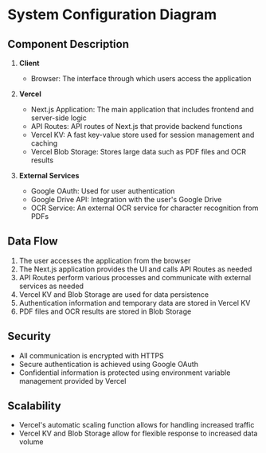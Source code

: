 # System Configuration Diagram

## Component Description

1. **Client**
   - Browser: The interface through which users access the application

2. **Vercel**
   - Next.js Application: The main application that includes frontend and server-side logic
   - API Routes: API routes of Next.js that provide backend functions
   - Vercel KV: A fast key-value store used for session management and caching
   - Vercel Blob Storage: Stores large data such as PDF files and OCR results

3. **External Services**
   - Google OAuth: Used for user authentication
   - Google Drive API: Integration with the user's Google Drive
   - OCR Service: An external OCR service for character recognition from PDFs

## Data Flow

1. The user accesses the application from the browser
2. The Next.js application provides the UI and calls API Routes as needed
3. API Routes perform various processes and communicate with external services as needed
4. Vercel KV and Blob Storage are used for data persistence
5. Authentication information and temporary data are stored in Vercel KV
6. PDF files and OCR results are stored in Blob Storage


## Security

- All communication is encrypted with HTTPS
- Secure authentication is achieved using Google OAuth
- Confidential information is protected using environment variable management provided by Vercel

## Scalability
- Vercel's automatic scaling function allows for handling increased traffic
- Vercel KV and Blob Storage allow for flexible response to increased data volume